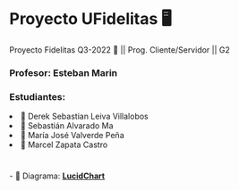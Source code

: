 <h1>Proyecto UFidelitas 🖥️</h1>
Proyecto Fidelitas Q3-2022 🧿 || Prog. Cliente/Servidor || G2

<h3>Profesor: Esteban Marin</3>
<h3>Estudiantes: </h3>
<li>🐶 Derek Sebastian Leiva Villalobos</li>
<li>🦊 Sebastián Alvarado Ma
<li>🦄 María José Valverde Peña</li>
<li>🧸 Marcel Zapata Castro</li>

<h1></h1>
- 🧿 Diagrama: <b><a href=https://www.linkedin.com/in/villalobossebas/>LucidChart</a></b>
